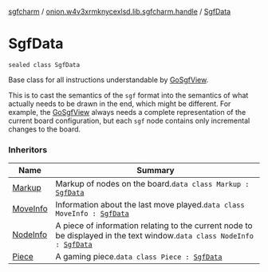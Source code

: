 [sgfcharm](../index.md) / [onion.w4v3xrmknycexlsd.lib.sgfcharm.handle](index.md) / [SgfData](./-sgf-data.md)

# SgfData

`sealed class SgfData`

Base class for all instructions understandable by [GoSgfView](../onion.w4v3xrmknycexlsd.lib.sgfcharm.view/-go-sgf-view/index.md).

This is to cast the semantics of the `sgf` format into the semantics of what actually
needs to be drawn in the end, which might be different. For example, the [GoSgfView](../onion.w4v3xrmknycexlsd.lib.sgfcharm.view/-go-sgf-view/index.md) always
needs a complete representation of the current board configuration, but each `sgf` node
contains only incremental changes to the board.

### Inheritors

| Name | Summary |
|---|---|
| [Markup](-markup/index.md) | Markup of nodes on the board.`data class Markup : `[`SgfData`](./-sgf-data.md) |
| [MoveInfo](-move-info/index.md) | Information about the last move played.`data class MoveInfo : `[`SgfData`](./-sgf-data.md) |
| [NodeInfo](-node-info/index.md) | A piece of information relating to the current node to be displayed in the text window.`data class NodeInfo : `[`SgfData`](./-sgf-data.md) |
| [Piece](-piece/index.md) | A gaming piece.`data class Piece : `[`SgfData`](./-sgf-data.md) |
